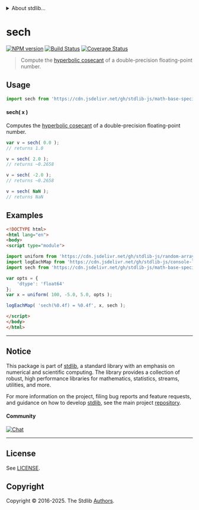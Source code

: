 <!--

@license Apache-2.0

Copyright (c) 2025 The Stdlib Authors.

Licensed under the Apache License, Version 2.0 (the "License");
you may not use this file except in compliance with the License.
You may obtain a copy of the License at

   http://www.apache.org/licenses/LICENSE-2.0

Unless required by applicable law or agreed to in writing, software
distributed under the License is distributed on an "AS IS" BASIS,
WITHOUT WARRANTIES OR CONDITIONS OF ANY KIND, either express or implied.
See the License for the specific language governing permissions and
limitations under the License.

-->


<details>
  <summary>
    About stdlib...
  </summary>
  <p>We believe in a future in which the web is a preferred environment for numerical computation. To help realize this future, we've built stdlib. stdlib is a standard library, with an emphasis on numerical and scientific computation, written in JavaScript (and C) for execution in browsers and in Node.js.</p>
  <p>The library is fully decomposable, being architected in such a way that you can swap out and mix and match APIs and functionality to cater to your exact preferences and use cases.</p>
  <p>When you use stdlib, you can be absolutely certain that you are using the most thorough, rigorous, well-written, studied, documented, tested, measured, and high-quality code out there.</p>
  <p>To join us in bringing numerical computing to the web, get started by checking us out on <a href="https://github.com/stdlib-js/stdlib">GitHub</a>, and please consider <a href="https://opencollective.com/stdlib">financially supporting stdlib</a>. We greatly appreciate your continued support!</p>
</details>

# sech

[![NPM version][npm-image]][npm-url] [![Build Status][test-image]][test-url] [![Coverage Status][coverage-image]][coverage-url] <!-- [![dependencies][dependencies-image]][dependencies-url] -->

> Compute the [hyperbolic cosecant][hyperbolic-functions] of a double-precision floating-point number.



<section class="usage">

## Usage

```javascript
import sech from 'https://cdn.jsdelivr.net/gh/stdlib-js/math-base-special-sech@esm/index.mjs';
```

#### sech( x )

Computes the [hyperbolic cosecant][hyperbolic-functions] of a double-precision floating-point number.

```javascript
var v = sech( 0.0 );
// returns 1.0

v = sech( 2.0 );
// returns ~0.2658

v = sech( -2.0 );
// returns ~0.2658

v = sech( NaN );
// returns NaN
```

</section>

<!-- /.usage -->

<section class="examples">

## Examples

<!-- eslint no-undef: "error" -->

```html
<!DOCTYPE html>
<html lang="en">
<body>
<script type="module">

import uniform from 'https://cdn.jsdelivr.net/gh/stdlib-js/random-array-uniform@esm/index.mjs';
import logEachMap from 'https://cdn.jsdelivr.net/gh/stdlib-js/console-log-each-map@esm/index.mjs';
import sech from 'https://cdn.jsdelivr.net/gh/stdlib-js/math-base-special-sech@esm/index.mjs';

var opts = {
    'dtype': 'float64'
};
var x = uniform( 100, -5.0, 5.0, opts );

logEachMap( 'sech(%0.4f) = %0.4f', x, sech );

</script>
</body>
</html>
```

</section>

<!-- /.examples -->

<!-- C interface documentation. -->



<!-- Section for related `stdlib` packages. Do not manually edit this section, as it is automatically populated. -->

<section class="related">

<!-- /.related -->

<!-- Section for all links. Make sure to keep an empty line after the `section` element and another before the `/section` close. -->


<section class="main-repo" >

* * *

## Notice

This package is part of [stdlib][stdlib], a standard library with an emphasis on numerical and scientific computing. The library provides a collection of robust, high performance libraries for mathematics, statistics, streams, utilities, and more.

For more information on the project, filing bug reports and feature requests, and guidance on how to develop [stdlib][stdlib], see the main project [repository][stdlib].

#### Community

[![Chat][chat-image]][chat-url]

---

## License

See [LICENSE][stdlib-license].


## Copyright

Copyright &copy; 2016-2025. The Stdlib [Authors][stdlib-authors].

</section>

<!-- /.stdlib -->

<!-- Section for all links. Make sure to keep an empty line after the `section` element and another before the `/section` close. -->

<section class="links">

[npm-image]: http://img.shields.io/npm/v/@stdlib/math-base-special-sech.svg
[npm-url]: https://npmjs.org/package/@stdlib/math-base-special-sech

[test-image]: https://github.com/stdlib-js/math-base-special-sech/actions/workflows/test.yml/badge.svg?branch=main
[test-url]: https://github.com/stdlib-js/math-base-special-sech/actions/workflows/test.yml?query=branch:main

[coverage-image]: https://img.shields.io/codecov/c/github/stdlib-js/math-base-special-sech/main.svg
[coverage-url]: https://codecov.io/github/stdlib-js/math-base-special-sech?branch=main

<!--

[dependencies-image]: https://img.shields.io/david/stdlib-js/math-base-special-sech.svg
[dependencies-url]: https://david-dm.org/stdlib-js/math-base-special-sech/main

-->

[chat-image]: https://img.shields.io/gitter/room/stdlib-js/stdlib.svg
[chat-url]: https://app.gitter.im/#/room/#stdlib-js_stdlib:gitter.im

[stdlib]: https://github.com/stdlib-js/stdlib

[stdlib-authors]: https://github.com/stdlib-js/stdlib/graphs/contributors

[umd]: https://github.com/umdjs/umd
[es-module]: https://developer.mozilla.org/en-US/docs/Web/JavaScript/Guide/Modules

[deno-url]: https://github.com/stdlib-js/math-base-special-sech/tree/deno
[deno-readme]: https://github.com/stdlib-js/math-base-special-sech/blob/deno/README.md
[umd-url]: https://github.com/stdlib-js/math-base-special-sech/tree/umd
[umd-readme]: https://github.com/stdlib-js/math-base-special-sech/blob/umd/README.md
[esm-url]: https://github.com/stdlib-js/math-base-special-sech/tree/esm
[esm-readme]: https://github.com/stdlib-js/math-base-special-sech/blob/esm/README.md
[branches-url]: https://github.com/stdlib-js/math-base-special-sech/blob/main/branches.md

[stdlib-license]: https://raw.githubusercontent.com/stdlib-js/math-base-special-sech/main/LICENSE

[hyperbolic-functions]: https://en.wikipedia.org/wiki/Hyperbolic_functions

<!-- <related-links> -->

<!-- </related-links> -->

</section>

<!-- /.links -->
